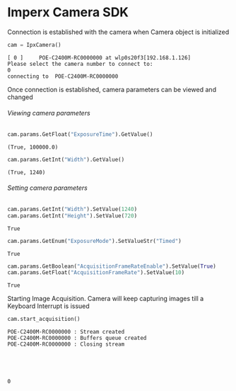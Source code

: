 # Imperx Camera SDK



Connection is established with the camera when Camera object is initialized

```python
cam = IpxCamera()
```

    [ 0 ]     POE-C2400M-RC0000000 at wlp0s20f3[192.168.1.126]
    Please select the camera number to connect to: 
    0
    connecting to  POE-C2400M-RC0000000


Once connection is established, camera parameters can be viewed and changed

###### Viewing camera parameters

```python
cam.params.GetFloat("ExposureTime").GetValue()
```




    (True, 100000.0)



```python
cam.params.GetInt("Width").GetValue()
```




    (True, 1240)




###### Setting camera parameters

```python
cam.params.GetInt("Width").SetValue(1240)
cam.params.GetInt("Height").SetValue(720)
```




    True



```python
cam.params.GetEnum("ExposureMode").SetValueStr("Timed")
```




    True



```python
cam.params.GetBoolean("AcquisitionFrameRateEnable").SetValue(True)
cam.params.GetFloat("AcquisitionFrameRate").SetValue(10)
```




    True



Starting Image Acquisition. Camera will keep capturing images till a Keyboard Interrupt is issued

```python
cam.start_acquisition()
```

    POE-C2400M-RC0000000 : Stream created
    POE-C2400M-RC0000000 : Buffers queue created 
    POE-C2400M-RC0000000 : Closing stream





    0


